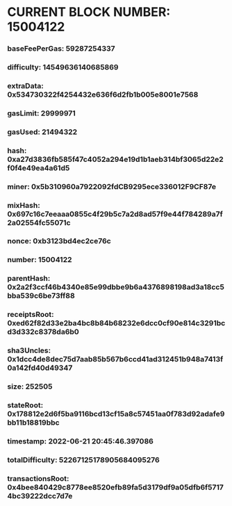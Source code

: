 # CURRENT BLOCK NUMBER: 15004122

### baseFeePerGas: 59287254337
### difficulty: 14549636140685869
### extraData: 0x534730322f4254432e636f6d2fb1b005e8001e7568
### gasLimit: 29999971
### gasUsed: 21494322
### hash: 0xa27d3836fb585f47c4052a294e19d1b1aeb314bf3065d22e2f0f4e49ea4a61d5
### miner: 0x5b310960a7922092fdCB9295ece336012F9CF87e
### mixHash: 0x697c16c7eeaaa0855c4f29b5c7a2d8ad57f9e44f784289a7f2a02554fc55071c
### nonce: 0xb3123bd4ec2ce76c
### number: 15004122
### parentHash: 0x2a2f3ccf46b4340e85e99dbbe9b6a4376898198ad3a18cc5bba539c6be73ff88
### receiptsRoot: 0xed62f82d33e2ba4bc8b84b68232e6dcc0cf90e814c3291bcd3d332c8378da6b0
### sha3Uncles: 0x1dcc4de8dec75d7aab85b567b6ccd41ad312451b948a7413f0a142fd40d49347
### size: 252505
### stateRoot: 0x178812e2d6f5ba9116bcd13cf15a8c57451aa0f783d92adafe9bb11b18819bbc
### timestamp: 2022-06-21 20:45:46.397086
### totalDifficulty: 52267125178905684095276
### transactionsRoot: 0x4bee840429c8778ee8520efb89fa5d3179df9a05dfb6f57174bc39222dcc7d7e
